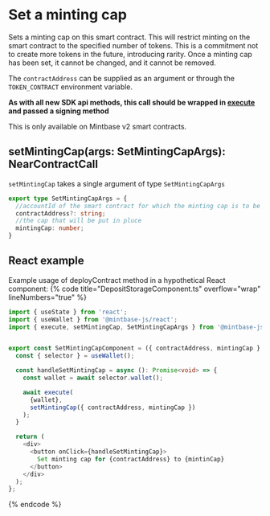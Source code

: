 
# Set a minting cap

Sets a minting cap on this smart contract. This will restrict minting on the smart contract to the specified number of tokens. This is a commitment not to create more tokens in the future, introducing rarity. Once a minting cap has been set, it cannot be changed, and it cannot be removed.

The `contractAddress` can be supplied as an argument or through the `TOKEN_CONTRACT` environment variable.

**As with all new SDK api methods, this call should be wrapped in [execute](../#execute) and passed a signing method**

This is only available on Mintbase v2 smart contracts.

## setMintingCap(args: SetMintingCapArgs): NearContractCall

`setMintingCap` takes a single argument of type `SetMintingCapArgs`

```typescript
export type SetMintingCapArgs = {
  //accountId of the smart contract for which the minting cap is to be changed
  contractAddress?: string;
  //the cap that will be put in pluce
  mintingCap: number;
}
```

## React example

Example usage of deployContract method in a hypothetical React component:
{% code title="DepositStorageComponent.ts" overflow="wrap" lineNumbers="true" %}

```typescript
import { useState } from 'react';
import { useWallet } from '@mintbase-js/react';
import { execute, setMintingCap, SetMintingCapArgs } from '@mintbase-js/sdk';


export const SetMintingCapComponent = ({ contractAddress, mintingCap }:SetMintingCapArgs):JSX.Element => {
  const { selector } = useWallet();

  const handleSetMintingCap = async (): Promise<void> => {
    const wallet = await selector.wallet();

    await execute(
      {wallet},
      setMintingCap({ contractAddress, mintingCap })
    );
  }

  return (
    <div>
      <button onClick={handleSetMintingCap}>
        Set minting cap for {contractAddress} to {mintinCap}
      </button>
    </div>
  );
};
```
{% endcode %}
